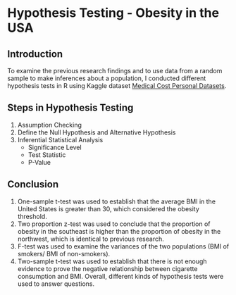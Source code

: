 # Hypothesis Testing - Obesity in the USA
## Introduction
To examine the previous research findings and to use data from a random sample to make inferences about a population, I conducted different hypothesis tests in R using Kaggle dataset [Medical Cost Personal Datasets](https://www.kaggle.com/mirichoi0218/insurance#insurance.csv).
## Steps in Hypothesis Testing
1. Assumption Checking
2. Define the Null Hypothesis and Alternative Hypothesis
3. Inferential Statistical Analysis
   - Significance Level
   - Test Statistic 
   - P-Value
## Conclusion
1. One-sample t-test was used to establish that the average BMI in the United States is greater than 30, which considered the obesity threshold.
2. Two proportion z-test was used to conclude that the proportion of obesity in the southeast is higher than the proportion of obesity in the northwest, which is identical to previous research.
3. F-test was used to examine the variances of the two populations (BMI of smokers/ BMI of non-smokers).
4. Two-sample t-test was used to establish that there is not enough evidence to prove the negative relationship between cigarette consumption and BMI.
Overall, different kinds of hypothesis tests were used to answer questions. 
